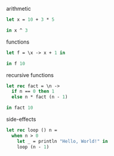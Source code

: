 arithmetic

```ocaml
let x = 10 + 3 * 5

in x ^ 3
```

functions

```ocaml
let f = \x -> x + 1 in

in f 10
```

recursive functions

```ocaml
let rec fact = \n ->
  if n == 0 then 1
  else n * fact (n - 1)

in fact 10
```

side-effects

```ocaml
let rec loop () n =
  when n > 0
    let _ = println "Hello, World!" in
    loop (n - 1)
```

